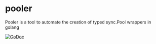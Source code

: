 # pooler
Pooler is a tool to automate the creation of typed sync.Pool wrappers in golang

[![GoDoc](https://godoc.org/github.com/azr/pooler?status.png)](https://godoc.org/github.com/azr/pooler)
